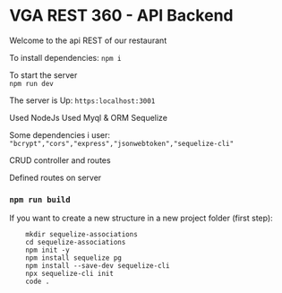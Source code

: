 # VGA REST 360 - API Backend
Welcome to the api REST of our restaurant

To install dependencies:
``npm i``

To start the server \
``npm run dev``

The server is Up:
``https:localhost:3001``

Used NodeJs
Used Myql & ORM Sequelize

Some dependencies i user:
`` "bcrypt","cors","express","jsonwebtoken","sequelize-cli" ``

CRUD controller and routes

Defined routes on server

### `npm run build`

If you want to create a new structure in a new project folder (first step):

        mkdir sequelize-associations
        cd sequelize-associations
        npm init -y
        npm install sequelize pg
        npm install --save-dev sequelize-cli
        npx sequelize-cli init
        code .
